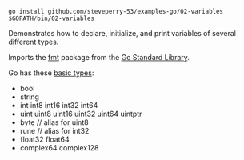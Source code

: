 `go install github.com/steveperry-53/examples-go/02-variables`
`$GOPATH/bin/02-variables`

Demonstrates how to declare, initialize, and print variables
of several different types.

Imports the
[fmt](https://golang.org/pkg/fmt/)
package from the
[Go Standard Library](https://golang.org/pkg/#stdlib).

Go has these
[basic types](http://tour.golang.org/basics/11):

* bool
* string
* int  int8  int16  int32  int64
* uint uint8 uint16 uint32 uint64 uintptr
* byte // alias for uint8
* rune // alias for int32
* float32 float64
* complex64 complex128
